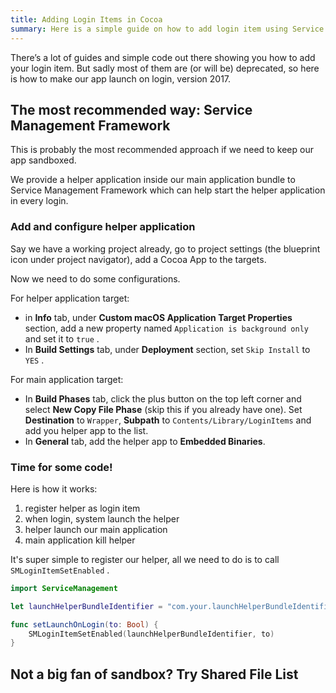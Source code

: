 ```yaml
---
title: Adding Login Items in Cocoa
summary: Here is a simple guide on how to add login item using Service Management Framework.
---
```


There’s a lot of guides and simple code out there showing you how to add your login item. But sadly most of them are (or will be) deprecated, so here is how to make our app launch on login, version 2017.

## The most recommended way: Service Management Framework

This is probably the most recommended approach if we need to keep our app sandboxed.

We provide a helper application inside our main application bundle to Service Management Framework which can help start the helper application in every login.

### Add and configure helper application

Say we have a working project already, go to project settings (the blueprint icon under project navigator), add a Cocoa App to the targets.

Now we need to do some configurations.

For helper application target:

- in **Info** tab, under **Custom macOS Application Target Properties** section, add a new property named `Application is background only` and set it to `true` .
- In **Build Settings** tab, under **Deployment** section, set `Skip Install` to `YES` .

For main application target:

- In **Build Phases** tab, click the plus button on the top left corner and select **New Copy File Phase** (skip this if you already have one). Set **Destination** to `Wrapper`, **Subpath** to `Contents/Library/LoginItems` and add you helper app to the list.
- In **General** tab, add the helper app to **Embedded Binaries**.

### Time for some code!

Here is how it works:

1. register helper as login item
2. when login, system launch the helper
3. helper launch our main application
4. main application kill helper

It's super simple to register our helper, all we need to do is to call `SMLoginItemSetEnabled` .

```swift
import ServiceManagement

let launchHelperBundleIdentifier = "com.your.launchHelperBundleIdentifier" as CFString

func setLaunchOnLogin(to: Bool) {
    SMLoginItemSetEnabled(launchHelperBundleIdentifier, to)
}
```


## Not a big fan of sandbox? Try Shared File List
